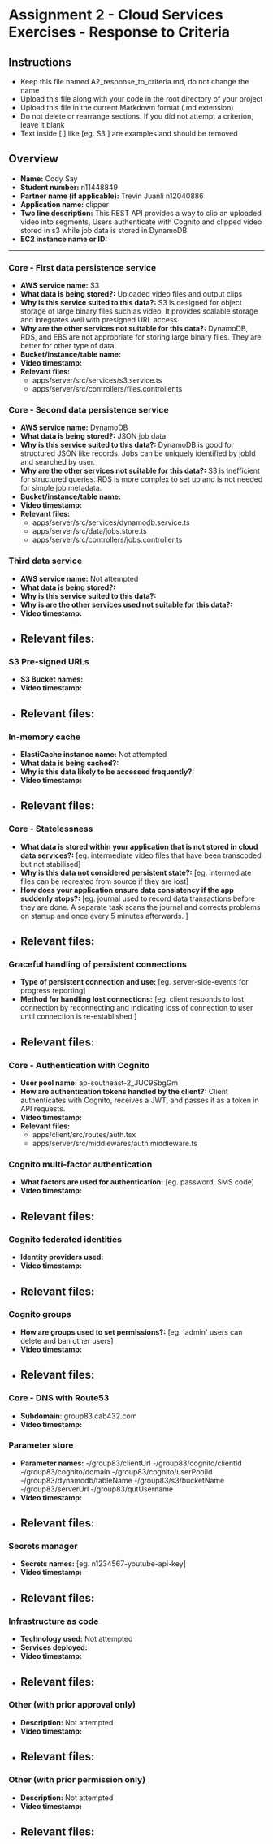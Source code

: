 Assignment 2 - Cloud Services Exercises - Response to Criteria
================================================

Instructions
------------------------------------------------
- Keep this file named A2_response_to_criteria.md, do not change the name
- Upload this file along with your code in the root directory of your project
- Upload this file in the current Markdown format (.md extension)
- Do not delete or rearrange sections.  If you did not attempt a criterion, leave it blank
- Text inside [ ] like [eg. S3 ] are examples and should be removed


Overview
------------------------------------------------

- **Name:** Cody Say
- **Student number:** n11448849
- **Partner name (if applicable):** Trevin Juanli n12040886
- **Application name:** clipper
- **Two line description:** This REST API provides a way to clip an uploaded video into segments,  Users authenticate with Cognito and clipped video stored in s3 while job data is stored in DynamoDB.
- **EC2 instance name or ID:**

------------------------------------------------

### Core - First data persistence service

- **AWS service name:** S3
- **What data is being stored?:** Uploaded video files and output clips
- **Why is this service suited to this data?:** S3 is designed for object storage of large binary files such as video. It provides scalable  storage and integrates well with presigned URL access.
- **Why are the other services not suitable for this data?:** DynamoDB, RDS, and EBS are not appropriate for storing large binary files. They are better for other type of data.
- **Bucket/instance/table name:** 
- **Video timestamp:**
- **Relevant files:**
    - apps/server/src/services/s3.service.ts
    - apps/server/src/controllers/files.controller.ts

### Core - Second data persistence service

- **AWS service name:** DynamoDB
- **What data is being stored?:** JSON job data
- **Why is this service suited to this data?:** DynamoDB is good for structured JSON like records. Jobs can be uniquely identified by jobId and searched by user.
- **Why are the other services not suitable for this data?:** S3 is inefficient for structured queries. RDS is more complex to set up and is not needed for simple job metadata.
- **Bucket/instance/table name:** 
- **Video timestamp:** 
- **Relevant files:**
    - apps/server/src/services/dynamodb.service.ts
    - apps/server/src/data/jobs.store.ts
    - apps/server/src/controllers/jobs.controller.ts

### Third data service

- **AWS service name:**  Not attempted
- **What data is being stored?:** 
- **Why is this service suited to this data?:**
- **Why is are the other services used not suitable for this data?:** 
- **Video timestamp:**
- **Relevant files:**
    -

### S3 Pre-signed URLs

- **S3 Bucket names:**
- **Video timestamp:**
- **Relevant files:**
    -

### In-memory cache

- **ElastiCache instance name:** Not attempted
- **What data is being cached?:** 
- **Why is this data likely to be accessed frequently?:** 
- **Video timestamp:**
- **Relevant files:**
    -

### Core - Statelessness

- **What data is stored within your application that is not stored in cloud data services?:** [eg. intermediate video files that have been transcoded but not stabilised]
- **Why is this data not considered persistent state?:** [eg. intermediate files can be recreated from source if they are lost]
- **How does your application ensure data consistency if the app suddenly stops?:** [eg. journal used to record data transactions before they are done.  A separate task scans the journal and corrects problems on startup and once every 5 minutes afterwards. ]
- **Relevant files:**
    -

### Graceful handling of persistent connections

- **Type of persistent connection and use:** [eg. server-side-events for progress reporting]
- **Method for handling lost connections:** [eg. client responds to lost connection by reconnecting and indicating loss of connection to user until connection is re-established ]
- **Relevant files:**
    -


### Core - Authentication with Cognito

- **User pool name:** ap-southeast-2_JUC9SbgGm
- **How are authentication tokens handled by the client?:** Client authenticates with Cognito, receives a JWT, and passes it as a token in API requests.
- **Video timestamp:** 
- **Relevant files:**
    - apps/client/src/routes/auth.tsx
    - apps/server/src/middlewares/auth.middleware.ts

### Cognito multi-factor authentication

- **What factors are used for authentication:** [eg. password, SMS code]
- **Video timestamp:**
- **Relevant files:**
    -

### Cognito federated identities

- **Identity providers used:**
- **Video timestamp:**
- **Relevant files:**
    -

### Cognito groups

- **How are groups used to set permissions?:** [eg. 'admin' users can delete and ban other users]
- **Video timestamp:**
- **Relevant files:**
    -

### Core - DNS with Route53

- **Subdomain**:  group83.cab432.com
- **Video timestamp:**

### Parameter store

- **Parameter names:**  -/group83/clientUrl
                        -/group83/cognito/clientId
                        -/group83/cognito/domain
                        -/group83/cognito/userPoolId
                        -/group83/dynamodb/tableName
                        -/group83/s3/bucketName
                        -/group83/serverUrl
                        -/group83/qutUsername
- **Video timestamp:**
- **Relevant files:**
    -

### Secrets manager

- **Secrets names:** [eg. n1234567-youtube-api-key]
- **Video timestamp:**
- **Relevant files:**
    -

### Infrastructure as code

- **Technology used:** Not attempted
- **Services deployed:**
- **Video timestamp:**
- **Relevant files:**
    -

### Other (with prior approval only)

- **Description:** Not attempted
- **Video timestamp:**
- **Relevant files:**
    -

### Other (with prior permission only)

- **Description:** Not attempted
- **Video timestamp:**
- **Relevant files:**
    -
